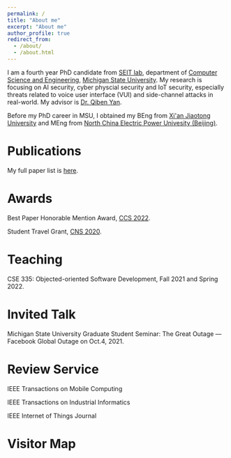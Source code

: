 ```yaml
---
permalink: /
title: "About me"
excerpt: "About me"
author_profile: true
redirect_from: 
  - /about/
  - /about.html
---
```


I am a fourth year PhD candidate from [SEIT lab](https://seit.egr.msu.edu/), department of [Computer Science and Engineering](https://cse.msu.edu/), [Michigan State University](https://msu.edu/). My research is focusing on AI security, cyber physcial security and IoT security, especially threats related to voice user interface (VUI) and side-channel attacks in real-world. My advisor is [Dr. Qiben Yan](https://cse.msu.edu/~qyan/).

Before my PhD career in MSU, I obtained my BEng from [Xi'an Jiaotong University](http://en.xjtu.edu.cn/) and MEng from [North China Electric Power Univesity (Beijing)](https://english.ncepu.edu.cn/). 

Publications
======
My full paper list is [here](https://yuandaw.github.io/publications/).

Awards
======
Best Paper Honorable Mention Award, [CCS 2022](https://www.sigsac.org/ccs/CCS2022/).

Student Travel Grant, [CNS 2020](https://cns2020.ieee-cns.org/).

Teaching
======
CSE 335: Objected-oriented Software Development, Fall 2021 and Spring 2022.  

Invited Talk
======
Michigan State University Graduate Student Seminar: The Great Outage — Facebook Global Outage on Oct.4, 2021.

Review Service
======
IEEE Transactions on Mobile Computing 

IEEE Transactions on Industrial Informatics

IEEE Internet of Things Journal

Visitor Map
======
<script type='text/javascript' id='clustrmaps' src='//cdn.clustrmaps.com/map_v2.js?cl=07890b&w=150&t=n&d=v7MlErWIlGyWy2W4NRYHD1iOxc-4713pg6VsacZGAFQ&co=68addd&cmn=ff0000&cmo=ffffff'></script>